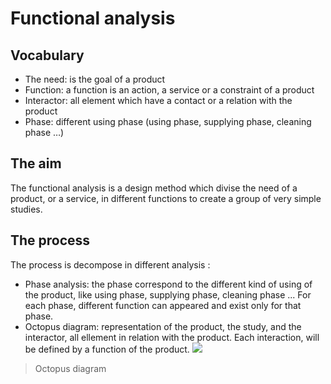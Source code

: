 # Functional analysis

## Vocabulary
- The need: is the goal of a product
- Function: a function is an action, a service or a constraint of a product
- Interactor: all element which have a contact or a relation with the product
- Phase: different using phase (using phase, supplying phase, cleaning phase …)


## The aim
The functional analysis is a design method which divise the need of a product, or a service, in different functions to create a group of very simple studies.

## The process
The process is decompose in different analysis :
- Phase analysis: the phase correspond to the different kind of using of the product, like using phase, supplying phase, cleaning phase ... For each phase, different function can appeared and exist only for that phase.
- Octopus diagram: representation of the product, the study, and the interactor, all ellement in relation with the product. Each interaction, will be defined by a function of the product.
![](https://github.com/Gillou38/Drying-open-source-solution/blob/master/02%20-%20Developing/01%20-%20Functional%20analysis/00%20-%20General/Picture%20ressource/Octopus%20diagram.png)

>Octopus diagram